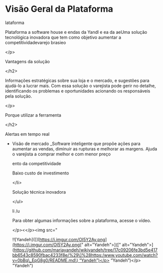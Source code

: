 # Visão Geral da Plataforma

lataforma

Plataforma a software house e endas da Yandl e ea da aeUma solução tecnológica inovadora que tem como objetivo aumentar a competitividadevarejo brasieo

&lt;/p&gt;

Vantagens da solução

&lt;/h2&gt;

 Informações estratégicas sobre sua loja e o mercado, e sugestões para ajudá-lo a lucrar mais. Com essa solução o varejista pode gerir no detalhe, identificando os problemas e oportunidades acionando os responsáveis pela solução.

&lt;/p&gt;

Porque utilizar a ferramenta

&lt;/h2&gt;

Alertas em tempo real

* Visão de mercado \_Software inteligente que propõe ações para aumentar as vendas, diminuir as rupturas e melhorar as margens. Ajuda o varejista a comprar melhor e com menor preço

  ento da competitividade

  Baixo custo de investimento

  &lt;/li&gt;

  Solução técnica inovadora

  &lt;/ul&gt;

  li /u

  Para obter algumas informações sobre a plataforma, acesse o vídeo.

  &lt;/p&gt;&lt;&lt;/p&gt;&lt;img src="

  !!\[Yandeh\]\([\]\(https://i.imgur.com/OI5Y2Ay.png](https://i.imgur.com/OI5Y2Ay.png)" alt="Yandeh"&gt;\]\(\[" alt="Yandeh"&gt;\]\([https://github.com/mariayandeh/wikiyandeh/tree/17c09206fe3bd5e417bb6543c8590fbac4233f8e/%29\]%28https:/www.youtube.com/watch?v=0bBq\_EpG8g0/README.md\) “Yandeh”\)&lt;/p&gt;](https://github.com/mariayandeh/wikiyandeh/tree/b380bb7806f6c1fb484bdf237925bbe1797e981f/%29]%28https:/www.youtube.com/watch?v=0bBq%5C_EpG8g0]%28/README.md) “Yandeh”\)&lt;/p&gt; "Yandeh"\)

